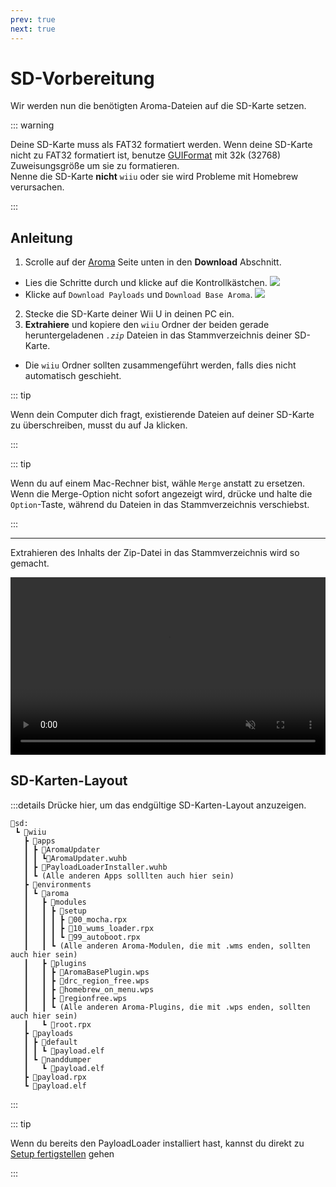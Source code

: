 ```yaml
---
prev: true
next: true
---
```


# SD-Vorbereitung

Wir werden nun die benötigten Aroma-Dateien auf die SD-Karte setzen.

::: warning

Deine SD-Karte muss als FAT32 formatiert werden. Wenn deine SD-Karte nicht zu FAT32 formatiert ist, benutze [GUIFormat](http://ridgecrop.co.uk/index.htm?guiformat.htm) mit 32k (32768) Zuweisungsgröße um sie zu formatieren.\
Nenne die SD-Karte **nicht** `wiiu` oder sie wird Probleme mit Homebrew verursachen.

:::

## Anleitung

1. Scrolle auf der [Aroma](https://aroma.foryour.cafe) Seite unten in den **Download** Abschnitt.
 - Lies die Schritte durch und klicke auf die Kontrollkästchen.
  ![](/assets/img/guide/Aroma_Box.png)
 - Klicke auf `Download Payloads` und `Download Base Aroma`.
  ![](/assets/img/guide/Aroma_DL.png)
2. Stecke die SD-Karte deiner Wii U in deinen PC ein.
3. **Extrahiere** und kopiere den `wiiu` Ordner der beiden gerade heruntergeladenen _`.zip`_ Dateien in das Stammverzeichnis deiner SD-Karte.
 - Die `wiiu` Ordner sollten zusammengeführt werden, falls dies nicht automatisch geschieht.

::: tip

Wenn dein Computer dich fragt, existierende Dateien auf deiner SD-Karte zu überschreiben, musst du auf Ja klicken.

:::

::: tip

Wenn du auf einem Mac-Rechner bist, wähle `Merge` anstatt zu ersetzen. Wenn die Merge-Option nicht sofort angezeigt wird, drücke und halte die `Option`-Taste, während du Dateien in das Stammverzeichnis verschiebst.

:::

----------

Extrahieren des Inhalts der Zip-Datei in das Stammverzeichnis wird so gemacht.

<div style="position: relative; padding-bottom: 56.25%; height: 0; overflow: hidden; max-width: 100%; height: auto;">
  <video style="position: absolute; top: 0; left: 0; width: 100%; height: 100%;" controls muted>
    <source src="/assets/img/guide/SD_Prep.mp4" type="video/mp4">
    
    Dein Browser unterstützt den Video-Anhänger nicht.
  </video>
</div>

## SD-Karten-Layout

:::details Drücke hier, um das endgültige SD-Karten-Layout anzuzeigen.

```
💾sd:
 ┗ 📂wiiu
   ┣ 📂apps
   ┃ ┣ 📂AromaUpdater
   ┃ ┃ ┗📜AromaUpdater.wuhb
   ┃ ┣ 📜PayloadLoaderInstaller.wuhb
   ┃ ┗ (Alle anderen Apps solllten auch hier sein)
   ┣ 📂environments
   ┃ ┗ 📂aroma
   ┃   ┣ 📂modules
   ┃   ┃ ┣ 📂setup
   ┃   ┃ ┃ ┣ 📜00_mocha.rpx
   ┃   ┃ ┃ ┣ 📜10_wums_loader.rpx
   ┃   ┃ ┃ ┗ 📜99_autoboot.rpx
   ┃   ┃ ┗ (Alle anderen Aroma-Modulen, die mit .wms enden, sollten auch hier sein)
   ┃   ┣ 📂plugins
   ┃   ┃ ┣ 📜AromaBasePlugin.wps
   ┃   ┃ ┣ 📜drc_region_free.wps
   ┃   ┃ ┣ 📜homebrew_on_menu.wps
   ┃   ┃ ┣ 📜regionfree.wps
   ┃   ┃ ┗ (Alle anderen Aroma-Plugins, die mit .wps enden, sollten auch hier sein)
   ┃   ┗ 📜root.rpx
   ┣ 📂payloads
   ┃ ┣ 📂default
   ┃ ┃ ┗ 📜payload.elf
   ┃ ┗ 📂nanddumper
   ┃   ┗ 📜payload.elf
   ┣ 📜payload.rpx
   ┗ 📜payload.elf
```

:::

::: tip

Wenn du bereits den PayloadLoader installiert hast, kannst du direkt zu [Setup fertigstellen](./finalizing-setup.md) gehen

:::
